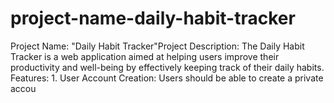 # project-name-daily-habit-tracker
Project Name: "Daily Habit Tracker"Project Description: The Daily Habit Tracker is a web application aimed at helping users improve their productivity and well-being by effectively keeping track of their daily habits. Features: 1. User Account Creation: Users should be able to create a private accou
